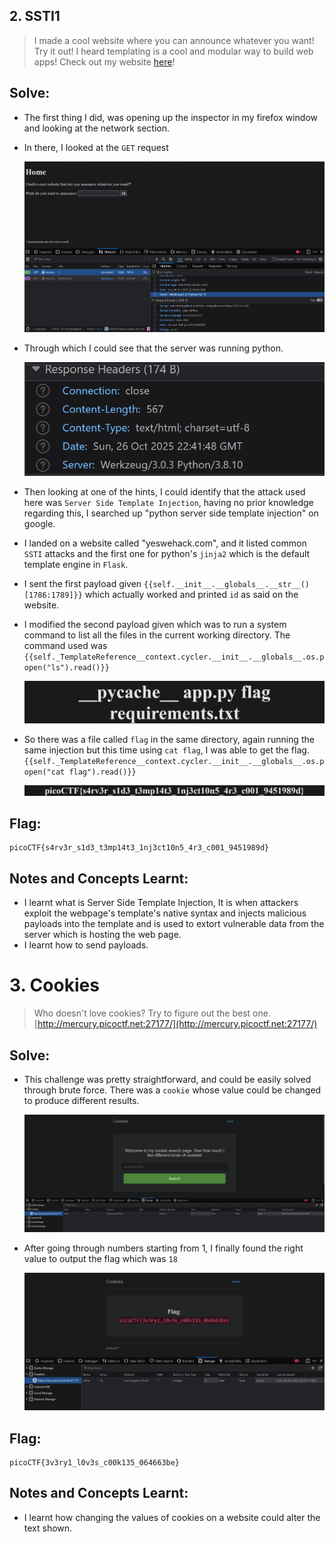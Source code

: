 ## 2. SSTI1

>I made a cool website where you can announce whatever you want! Try it out! I heard templating is a cool and modular way to build web apps! Check out my website [here](http://rescued-float.picoctf.net:60292/)!

## Solve:
- The first thing I did, was opening up the inspector in my firefox window and looking at the network section. 
- In there, I looked at the `GET` request
	
	![ssti-get.png](images/ssti-get.png)
-  Through which I could see that the server was running python.
	
	![ssti-serverdet.png](images/ssti-serverdet.png)
- Then looking at one of the hints, I could identify that the attack used here was `Server Side Template Injection`, having no prior knowledge regarding this, I searched up "python server side template injection" on google.
- I landed on a website called "yeswehack.com", and it listed common `SSTI` attacks and the first one for python's `jinja2` which is the default template engine in `Flask`. 
- I sent the first payload given `{{self.__init__.__globals__.__str__()[1786:1789]}}` which actually worked and printed `id` as said on the website.
- I modified the second payload given which was to run a system command to list all the files in the current working directory. The command used was `{{self._TemplateReference__context.cycler.__init__.__globals__.os.popen("ls").read()}}`
  
	![ssti-ls.png](images/ssti-ls.png)
- So there was a file called `flag` in the same directory, again running the same injection but this time using `cat flag`, I was able to get the flag. `{{self._TemplateReference__context.cycler.__init__.__globals__.os.popen("cat flag").read()}}`
	
	![ssti-flag.png](images/ssti-flag.png)

## Flag:
```
picoCTF{s4rv3r_s1d3_t3mp14t3_1nj3ct10n5_4r3_c001_9451989d}
```
## Notes and Concepts Learnt:
- I learnt what is Server Side Template Injection, It is when attackers exploit the webpage's template's native syntax and injects malicious payloads into the template and is used to extort vulnerable data from the server which is hosting the web page.
- I learnt how to send payloads.

# 3. Cookies
>Who doesn't love cookies? Try to figure out the best one. [http://mercury.picoctf.net:27177/](http://mercury.picoctf.net:27177/)

## Solve:
- This challenge was pretty straightforward, and could be easily solved through brute force. There was a `cookie` whose value could be changed to produce different results.
  
	![cookies.png](images/cookies.png)
- After going through numbers starting from 1, I finally found the right value to output the flag which was `18`
  
	![cookiesflag.png](images/cookiesflag.png)

## Flag:
```
picoCTF{3v3ry1_l0v3s_c00k135_064663be}
```

## Notes and Concepts Learnt:
- I learnt how changing the values of cookies on a website could alter the text shown.
